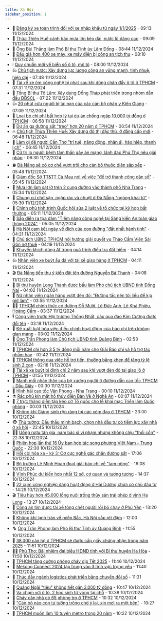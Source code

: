 ```yaml
---
title: Xã Hội
sidebar_position: 1
---
```


<!-- dantri-xa-hoi:START -->
- 🫣 [Đăng ký xe toàn trình đối với xe nhập khẩu từ ngày 1/1/2025](https://dantri.com.vn/xa-hoi/dang-ky-xe-toan-trinh-doi-voi-xe-nhap-khau-tu-ngay-112025-20241211154828992.htm) - 09:13 11/12/2024
- 💼 [Thừa Thiên Huế cảnh báo mưa lớn kéo dài, nước lũ dâng cao](https://dantri.com.vn/xa-hoi/thua-thien-hue-canh-bao-mua-lon-keo-dai-nuoc-lu-dang-cao-20241211144241509.htm) - 09:09 11/12/2024
- 🎊 [Ông Bùi Thắng làm Phó Bí thư Tỉnh ủy Lâm Đồng](https://dantri.com.vn/xa-hoi/ong-bui-thang-lam-pho-bi-thu-tinh-uy-lam-dong-20241211150104493.htm) - 08:44 11/12/2024
- 🙉 [Đấu giá hơn 400 xe máy, xe máy điện bị công an tịch thu](https://dantri.com.vn/xa-hoi/dau-gia-hon-400-xe-may-xe-may-dien-bi-cong-an-tich-thu-20241211150731887.htm) - 08:10 11/12/2024
- 🕯 [Quy chuẩn mới về biển số ô tô, mô tô](https://dantri.com.vn/xa-hoi/quy-chuan-moi-ve-bien-so-o-to-mo-to-20241211145840721.htm) - 08:00 11/12/2024
- 👍 [Chủ tịch nước: Xây dựng lực lượng công an vững mạnh, tinh nhuệ, hiện đại](https://dantri.com.vn/xa-hoi/chu-tich-nuoc-xay-dung-luc-luong-cong-an-vung-manh-tinh-nhue-hien-dai-20241211144809632.htm) - 07:48 11/12/2024
- 🤖 [Tài xế xe ôm công nghệ bị phạt sau khi dùng chân đẩy ô tô ở TPHCM](https://dantri.com.vn/xa-hoi/tai-xe-xe-om-cong-nghe-bi-phat-sau-khi-dung-chan-day-o-to-o-tphcm-20241211114532385.htm) - 07:31 11/12/2024
- 🙉 [Tổng Bí thư Tô Lâm: Xây dựng Đồng Tháp phát triển trong nhóm dẫn đầu ĐBSCL](https://dantri.com.vn/xa-hoi/tong-bi-thu-to-lam-xay-dung-dong-thap-phat-trien-trong-nhom-dan-dau-dbscl-20241211142232117.htm) - 07:22 11/12/2024
- 👍 [20 phút cứu người bị tai nạn của các cán bộ pháp y Kiên Giang](https://dantri.com.vn/xa-hoi/20-phut-cuu-nguoi-bi-tai-nan-cua-cac-can-bo-phap-y-kien-giang-20241211123035028.htm) - 07:09 11/12/2024
- 🗽 [Loại bỏ chi phí bất hợp lý tại dự án chống ngập 10.000 tỷ đồng ở TPHCM](https://dantri.com.vn/xa-hoi/loai-bo-chi-phi-bat-hop-ly-tai-du-an-chong-ngap-10000-ty-dong-o-tphcm-20241211135225461.htm) - 06:58 11/12/2024
- 🗽 [Dự án ga đường sắt &quot;treo&quot; hơn 20 năm ở TPHCM](https://dantri.com.vn/xa-hoi/du-an-ga-duong-sat-treo-hon-20-nam-o-tphcm-20241210234749413.htm) - 06:54 11/12/2024
- 🔥 [Chủ tịch Thừa Thiên Huế: Xây dựng đô thị đặc thù, ở đẳng cấp mới](https://dantri.com.vn/xa-hoi/chu-tich-thua-thien-hue-xay-dung-do-thi-dac-thu-o-dang-cap-moi-20241211130932582.htm) - 06:48 11/12/2024
- 🦒 [Làm gì để người Cần Thơ &quot;trí tuệ, năng động, nhân ái, hào hiệp, thanh lịch&quot;](https://dantri.com.vn/xa-hoi/lam-gi-de-nguoi-can-tho-tri-tue-nang-dong-nhan-ai-hao-hiep-thanh-lich-20241211092555790.htm) - 06:45 11/12/2024
- 🧐 [Cử tri lo người bệnh tâm thần gây án mạng, lãnh đạo Phú Thọ nêu giải pháp](https://dantri.com.vn/xa-hoi/cu-tri-lo-nguoi-benh-tam-than-gay-an-mang-lanh-dao-phu-tho-neu-giai-phap-20241211120839240.htm) - 06:30 11/12/2024
- ⛽️ [Đà Nẵng sẽ có cơ chế vượt trội cho cán bộ thuộc diện sắp xếp](https://dantri.com.vn/xa-hoi/da-nang-se-co-co-che-vuot-troi-cho-can-bo-thuoc-dien-sap-xep-20241211121013126.htm) - 05:48 11/12/2024
- 🚀 [Giám đốc Sở TT&amp;TT Cà Mau nói về việc &quot;để trở thành công dân số&quot;](https://dantri.com.vn/xa-hoi/giam-doc-so-tttt-ca-mau-noi-ve-viec-de-tro-thanh-cong-dan-so-20241211121304859.htm) - 05:45 11/12/2024
- 🦒 [Mưa lớn làm sạt lở trên 2 cung đường vào thành phố Nha Trang](https://dantri.com.vn/xa-hoi/mua-lon-lam-sat-lo-tren-2-cung-duong-vao-thanh-pho-nha-trang-20241211115811412.htm) - 05:34 11/12/2024
- 🦅 [Chung cư chờ sập, ngập rác và chuột ở Đà Nẵng &quot;ngóng khai tử&quot;](https://dantri.com.vn/xa-hoi/chung-cu-cho-sap-ngap-rac-va-chuot-o-da-nang-ngong-khai-tu-20241211095548878.htm) - 05:30 11/12/2024
- 🚀 [Chính phủ tính trình Quốc hội sửa 2 luật về tổ chức tại kỳ họp bất thường](https://dantri.com.vn/xa-hoi/chinh-phu-tinh-trinh-quoc-hoi-sua-2-luat-ve-to-chuc-tai-ky-hop-bat-thuong-20241211115246924.htm) - 05:11 11/12/2024
- 🦅 [Sắp diễn ra tọa đàm &quot;Tiềm năng công nghệ tại Sáng kiến An toàn giao thông 2024&quot;](https://dantri.com.vn/xa-hoi/sap-dien-ra-toa-dam-tiem-nang-cong-nghe-tai-sang-kien-an-toan-giao-thong-2024-20241211111641984.htm) - 05:05 11/12/2024
- 🤠 [Hà Nội cam kết ngày về đích của con đường &quot;đắt nhất hành tinh&quot;](https://dantri.com.vn/xa-hoi/ha-noi-cam-ket-ngay-ve-dich-cua-con-duong-dat-nhat-hanh-tinh-20241211111145764.htm) - 04:21 11/12/2024
- 💄 [Chủ tịch UBND TPHCM nói hướng giải quyết vụ Thảo Cầm Viên Sài Gòn nợ thuế](https://dantri.com.vn/xa-hoi/chu-tich-ubnd-tphcm-noi-huong-giai-quyet-vu-thao-cam-vien-sai-gon-no-thue-20241211104437361.htm) - 04:19 11/12/2024
- 🥷 [Khuyến khích dùng AI trong quá trình điều tra đất hiếm](https://dantri.com.vn/xa-hoi/khuyen-khich-dung-ai-trong-qua-trinh-dieu-tra-dat-hiem-20241211110825177.htm) - 04:14 11/12/2024
- 👍 [Nhân viên xe buýt ẩu đả với tài xế giao hàng ở TPHCM](https://dantri.com.vn/xa-hoi/nhan-vien-xe-buyt-au-da-voi-tai-xe-giao-hang-o-tphcm-20241211105534654.htm) - 04:11 11/12/2024
- 🎬 [Đà Nẵng tiếp thu ý kiến đặt tên đường Nguyễn Bá Thanh](https://dantri.com.vn/xa-hoi/da-nang-tiep-thu-y-kien-dat-ten-duong-nguyen-ba-thanh-20241211105800597.htm) - 04:08 11/12/2024
- 🦒 [Bí thư huyện Long Thành được bầu làm Phó chủ tịch UBND tỉnh Đồng Nai](https://dantri.com.vn/xa-hoi/bi-thu-huyen-long-thanh-duoc-bau-lam-pho-chu-tich-ubnd-tinh-dong-nai-20241211105103106.htm) - 04:02 11/12/2024
- 🌊 [Nữ nhân viên ngân hàng vượt đèn đỏ: &quot;Đường tắc nên tôi liều để kịp giờ làm&quot;](https://dantri.com.vn/xa-hoi/nu-nhan-vien-ngan-hang-vuot-den-do-duong-tac-nen-toi-lieu-de-kip-gio-lam-20241211104221410.htm) - 03:55 11/12/2024
- 🧑‍💻 [TPHCM chính thức có đường Đỗ Mười, Lê Đức Anh, Lê Khả Phiêu, Hoàng Cầm](https://dantri.com.vn/xa-hoi/tphcm-chinh-thuc-co-duong-do-muoi-le-duc-anh-le-kha-phieu-hoang-cam-20241210194427719.htm) - 03:37 11/12/2024
- 🕴 [Công viên trước Hội trường Thống Nhất, cầu qua đảo Kim Cương được đổi tên](https://dantri.com.vn/xa-hoi/cong-vien-truoc-hoi-truong-thong-nhat-cau-qua-dao-kim-cuong-duoc-doi-ten-20241210202101048.htm) - 03:18 11/12/2024
- 🤔 [Đề xuất luật hóa việc điều chỉnh hoạt động của báo chí trên không gian mạng](https://dantri.com.vn/xa-hoi/de-xuat-luat-hoa-viec-dieu-chinh-hoat-dong-cua-bao-chi-tren-khong-gian-mang-20241211095735219.htm) - 03:02 11/12/2024
- 💄 [Ông Trần Phong làm Chủ tịch UBND tỉnh Quảng Bình](https://dantri.com.vn/xa-hoi/ong-tran-phong-lam-chu-tich-ubnd-tinh-quang-binh-20241211094333798.htm) - 02:53 11/12/2024
- 🧠 [TPHCM chi hơn 3,5 tỷ đồng mỗi năm cho Giải Báo chí và hỗ trợ tác phẩm hay](https://dantri.com.vn/xa-hoi/tphcm-chi-hon-35-ty-dong-moi-nam-cho-giai-bao-chi-va-ho-tro-tac-pham-hay-20241211092652493.htm) - 02:42 11/12/2024
- 🦣 [TPHCM thông qua việc hỗ trợ tiền, thưởng bằng khen để tăng tỷ lệ sinh 2 con](https://dantri.com.vn/xa-hoi/tphcm-thong-qua-viec-ho-tro-tien-thuong-bang-khen-de-tang-ty-le-sinh-2-con-20241211074650718.htm) - 02:18 11/12/2024
- 💫 [Tài xế xe buýt bị đình chỉ 2 năm sau khi vượt đèn đỏ tại giao lộ ở TPHCM](https://dantri.com.vn/xa-hoi/tai-xe-xe-buyt-bi-dinh-chi-2-nam-sau-khi-vuot-den-do-tai-giao-lo-o-tphcm-20241211085147829.htm) - 01:55 11/12/2024
- 🚀 [Manh mối nhân thân của bộ xương người ở đường dẫn cao tốc TPHCM - Dầu Giây](https://dantri.com.vn/xa-hoi/manh-moi-nhan-than-cua-bo-xuong-nguoi-o-duong-dan-cao-toc-tphcm-dau-giay-20241211002751068.htm) - 00:30 11/12/2024
- 🤔 [Hình hài cao tốc Vân Phong - Nha Trang](https://dantri.com.vn/xa-hoi/hinh-hai-cao-toc-van-phong-nha-trang-20241210114459489.htm) - 00:10 11/12/2024
- ⚗️ [Rác phủ kín mặt hồ thủy điện Bản Vẽ ở Nghệ An](https://dantri.com.vn/xa-hoi/rac-phu-kin-mat-ho-thuy-dien-ban-ve-o-nghe-an-20241211061804639.htm) - 00:07 11/12/2024
- 🫶 [7 trực thăng diễn tập kéo cờ Tổ quốc cho lễ khai mạc Triển lãm Quốc phòng](https://dantri.com.vn/xa-hoi/7-truc-thang-dien-tap-keo-co-to-quoc-cho-le-khai-mac-trien-lam-quoc-phong-20241210072141841.htm) - 00:03 11/12/2024
- 🌮 [Không khí Giáng sinh rộn ràng tại các xóm đạo ở TPHCM](https://dantri.com.vn/xa-hoi/khong-khi-giang-sinh-ron-rang-tai-cac-xom-dao-o-tphcm-20241210223741208.htm) - 23:00 10/12/2024
- 🐵 [Thủ tướng: Đấu thầu minh bạch, chọn nhà đầu tư có tiềm lực xây nhà ở xã hội](https://dantri.com.vn/xa-hoi/thu-tuong-dau-thau-minh-bach-chon-nha-dau-tu-co-tiem-luc-xay-nha-o-xa-hoi-20241211000246444.htm) - 22:45 10/12/2024
- 🧑‍🏫 [Uống rượu tân gia, nam bác sĩ vi phạm nhưng không chịu &quot;thổi cồn&quot;](https://dantri.com.vn/xa-hoi/uong-ruou-tan-gia-nam-bac-si-vi-pham-nhung-khong-chiu-thoi-con-20241211001616261.htm) - 22:38 10/12/2024
- 💫 [Phiên họp lần thứ 16 Ủy ban hợp tác song phương Việt Nam - Trung Quốc](https://dantri.com.vn/xa-hoi/phien-hop-lan-thu-16-uy-ban-hop-tac-song-phuong-viet-nam-trung-quoc-20241211062047800.htm) - 22:30 10/12/2024
- 🦩 [Hồi còi hỏa xa - kỳ 3: Cơ cực nghề gác chắn đường sắt](https://dantri.com.vn/xa-hoi/hoi-coi-hoa-xa-ky-3-co-cuc-nghe-gac-chan-duong-sat-20241210203524673.htm) - 17:06 10/12/2024
- 🦄 [Bộ trưởng Lê Minh Hoan đoạt giải báo chí về &quot;tam nông&quot;](https://dantri.com.vn/xa-hoi/bo-truong-le-minh-hoan-doat-giai-bao-chi-ve-tam-nong-20241210225315200.htm) - 16:08 10/12/2024
- 💂 [Vĩnh Phúc dự kiến hợp nhất 12 sở, cơ quan và tương tương](https://dantri.com.vn/xa-hoi/vinh-phuc-du-kien-hop-nhat-12-so-co-quan-va-tuong-tuong-20241210212039528.htm) - 14:37 10/12/2024
- 💄 [22 cụm công nghiệp đang hoạt động ở Hải Dương chưa có chủ đầu tư](https://dantri.com.vn/xa-hoi/22-cum-cong-nghiep-dang-hoat-dong-o-hai-duong-chua-co-chu-dau-tu-20241210211548669.htm) - 14:29 10/12/2024
- 🎬 [Tiêu hủy hơn 45.000 lồng nuôi trồng thủy sản trái phép ở vịnh Hạ Long](https://dantri.com.vn/xa-hoi/tieu-huy-hon-45000-long-nuoi-trong-thuy-san-trai-phep-o-vinh-ha-long-20241210201001301.htm) - 13:27 10/12/2024
- 👀 [Công an tìm được tài xế tông chết người rồi bỏ chạy ở Phú Yên](https://dantri.com.vn/xa-hoi/cong-an-tim-duoc-tai-xe-tong-chet-nguoi-roi-bo-chay-o-phu-yen-20241210195657710.htm) - 13:20 10/12/2024
- 💃 [Không khí lạnh tràn về miền Bắc, Hà Nội sắp rét đậm](https://dantri.com.vn/xa-hoi/khong-khi-lanh-tran-ve-mien-bac-ha-noi-sap-ret-dam-20241210182527233.htm) - 12:00 10/12/2024
- 🪜 [Ông Trần Phong làm Phó Bí thư Tỉnh ủy Quảng Bình](https://dantri.com.vn/xa-hoi/ong-tran-phong-lam-pho-bi-thu-tinh-uy-quang-binh-20241210183621860.htm) - 11:55 10/12/2024
- 📝 [38.000 căn hộ ở TPHCM sẽ được cấp giấy chứng nhận trong năm 2025](https://dantri.com.vn/xa-hoi/38000-can-ho-o-tphcm-se-duoc-cap-giay-chung-nhan-trong-nam-2025-20241210184020290.htm) - 11:51 10/12/2024
- 🧑‍💻 [Phú Thọ: Bãi nhiệm đại biểu HĐND tỉnh với Bí thư huyện Hạ Hòa](https://dantri.com.vn/xa-hoi/phu-tho-bai-nhiem-dai-bieu-hdnd-tinh-voi-bi-thu-huyen-ha-hoa-20241210183655521.htm) - 11:50 10/12/2024
- 👺 [TPHCM tăng cường phòng cháy dịp Tết 2025](https://dantri.com.vn/xa-hoi/tphcm-tang-cuong-phong-chay-dip-tet-2025-20241210181146756.htm) - 11:46 10/12/2024
- 🌮 [Mekong Connect 2024 tập trung vào 3 lĩnh vực trọng yếu](https://dantri.com.vn/xa-hoi/mekong-connect-2024-tap-trung-vao-3-linh-vuc-trong-yeu-20241210161711684.htm) - 11:40 10/12/2024
- 🤭 [Thúc đẩy ngành logistics phát triển bằng chuyển đổi số](https://dantri.com.vn/xa-hoi/thuc-day-nganh-logistics-phat-trien-bang-chuyen-doi-so-20241210175323771.htm) - 11:31 10/12/2024
- 💪 [Quảng Ngãi &quot;tiêu&quot; không hết gần 3.000 tỷ đồng](https://dantri.com.vn/xa-hoi/quang-ngai-tieu-khong-het-gan-3000-ty-dong-20241210154955905.htm) - 10:47 10/12/2024
- 🧰 [Va chạm với ô tô, 2 học sinh tử vong tại chỗ](https://dantri.com.vn/xa-hoi/va-cham-voi-o-to-2-hoc-sinh-tu-vong-tai-cho-20241210173005877.htm) - 10:38 10/12/2024
- 🤡 [Cháy căn nhà có 65 phòng trọ ở TPHCM](https://dantri.com.vn/xa-hoi/chay-can-nha-co-65-phong-tro-o-tphcm-20241210172145873.htm) - 10:32 10/12/2024
- 🦆 [&quot;Cán bộ nào còn tư tưởng trông chờ ỷ lại, xin mời ra một bên&quot;](https://dantri.com.vn/xa-hoi/can-bo-nao-con-tu-tuong-trong-cho-y-lai-xin-moi-ra-mot-ben-20241210155907726.htm) - 10:27 10/12/2024
- 🦍 [TPHCM muốn làm 10 tuyến metro trong 20 năm](https://dantri.com.vn/xa-hoi/tphcm-muon-lam-10-tuyen-metro-trong-20-nam-20241210170945013.htm) - 10:22 10/12/2024<!-- dantri-xa-hoi:END -->
